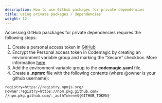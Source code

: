 ```yaml
---
description: How to use Github packages for private dependencies 
title: Using private packages / dependencies
weight: 12
---
```


Accessing GitHub pasckages for private dependencies requires the following steps:

1. Create a personal access token in [GitHub](https://github.com/settings/tokens)
2. Encrypt the Personal access token in Codemagic by creating an envioronment variable group and marking the "Secure" checkbox. More information [here](https://docs.codemagic.io/variables/environment-variable-groups/)
3. Add the environment variable group to the **codemagic.yaml** file.
4. Create a **.npmrc** file with the following contents (where @owner is your github username):

```
registry=https://registry.npmjs.org/
@owner:registry=https://npm.pkg.github.com/
//npm.pkg.github.com/:_authToken=${GITHUB_TOKEN}
```
